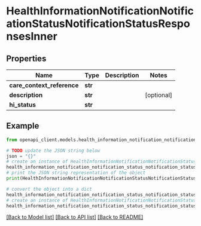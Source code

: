 # HealthInformationNotificationNotificationStatusNotificationStatusResponsesInner


## Properties

Name | Type | Description | Notes
------------ | ------------- | ------------- | -------------
**care_context_reference** | **str** |  | 
**description** | **str** |  | [optional] 
**hi_status** | **str** |  | 

## Example

```python
from openapi_client.models.health_information_notification_notification_status_notification_status_responses_inner import HealthInformationNotificationNotificationStatusNotificationStatusResponsesInner

# TODO update the JSON string below
json = "{}"
# create an instance of HealthInformationNotificationNotificationStatusNotificationStatusResponsesInner from a JSON string
health_information_notification_notification_status_notification_status_responses_inner_instance = HealthInformationNotificationNotificationStatusNotificationStatusResponsesInner.from_json(json)
# print the JSON string representation of the object
print(HealthInformationNotificationNotificationStatusNotificationStatusResponsesInner.to_json())

# convert the object into a dict
health_information_notification_notification_status_notification_status_responses_inner_dict = health_information_notification_notification_status_notification_status_responses_inner_instance.to_dict()
# create an instance of HealthInformationNotificationNotificationStatusNotificationStatusResponsesInner from a dict
health_information_notification_notification_status_notification_status_responses_inner_from_dict = HealthInformationNotificationNotificationStatusNotificationStatusResponsesInner.from_dict(health_information_notification_notification_status_notification_status_responses_inner_dict)
```
[[Back to Model list]](../README.md#documentation-for-models) [[Back to API list]](../README.md#documentation-for-api-endpoints) [[Back to README]](../README.md)


